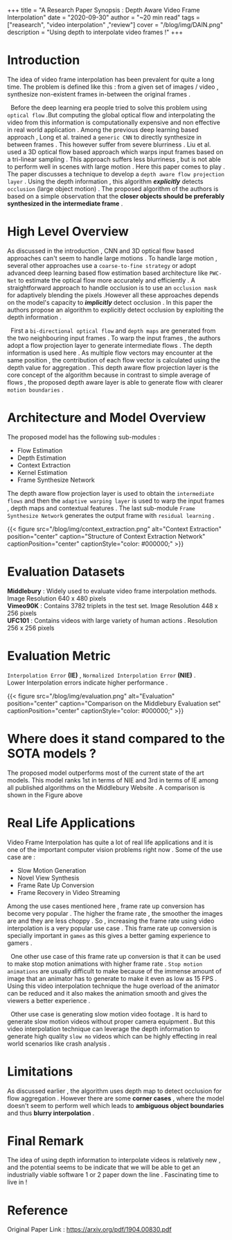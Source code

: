 +++
title = "A Research Paper Synopsis : Depth Aware Video Frame Interpolation"
date = "2020-09-30"
author = "~20 min read"
tags = ["reasearch", "video interpolation" ,"review"]
cover = "/blog/img/DAIN.png"
description = "Using depth to interpolate video frames !"
+++

# Introduction
 The idea of video frame interpolation has been prevalent for quite a long time. The problem is defined like this : from a given set of images / video , synthesize non-existent frames in-between the original frames .   

 &nbsp;
 Before the deep learning era people tried to solve this problem using `optical flow` .But computing the global optical flow and interpolating the video from this information is computationally expensive and non effective in real world application . Among the previous deep learning based approach , Long et al. trained a `generic CNN` to directly synthesize in between frames . This however suffer from severe blurriness . Liu et al. used a 3D optical flow based approach which warps input frames based on a tri-linear sampling . This approach suffers less blurriness , but is not able to perform well in scenes with large motion . Here this paper comes to play . The paper discusses a technique to develop a `depth aware flow projection layer` . Using the depth information , this algorithm _**explicitly**_ detects `occlusion` (large object motion) . The proposed algorithm of the authors is based on a simple observation that the **closer objects should be preferably synthesized in the intermediate frame** .

# High Level Overview
As discussed in the introduction , CNN and 3D optical flow based approaches can't seem to handle large motions . To handle large motion , several other approaches use a `coarse-to-fine strategy` or adopt advanced deep learning based flow estimation based architecture like `PWC-Net` to estimate the optical flow more accurately and efficiently . A straightforward approach to handle occlusion is to use an `occlusion mask` for adaptively blending the pixels .However all these approaches depends on the model's capacity to _**implicitly**_ detect occlusion . In this paper the authors propose an algorithm to explicitly detect occlusion by exploiting the depth information .

&nbsp;
First a `bi-directional optical flow` and `depth maps` are generated from the two neighbouring input frames . To warp the input frames , the authors adopt a flow projection layer to generate intermediate flows . The depth information is used here . As multiple flow vectors may encounter at the same position , the contribution of each flow vector is calculated using the depth value for aggregation . This depth aware flow projection layer is the core concept of the algorithm because in contrast to simple average of flows , the proposed depth aware layer is able to generate flow with clearer `motion boundaries` .

# Architecture and Model Overview
The proposed model has the following sub-modules :  
- Flow Estimation
- Depth Estimation
- Context Extraction 
- Kernel Estimation
- Frame Synthesize Network

The depth aware flow projection layer is used to obtain the `intermediate flows` and then the `adaptive warping layer` is used to warp the input frames , depth maps and contextual features . The last sub-module `Frame Synthesize Network` generates the output frame with `residual learning` .

{{< figure src="/blog/img/context_extraction.png" alt="Context Extraction" position="center" caption="Structure of Context Extraction Network" captionPosition="center" captionStyle="color: #000000;" >}}

# Evaluation Datasets
**Middlebury** : Widely used to evaluate video frame interpolation methods. Image Resolution 640 x 480 pixels  
**Vimeo90K** : Contains 3782 triplets in the test set. Image Resolution 448 x 256 pixels  
**UFC101** : Contains videos with large variety of human actions . Resolution 256 x 256 pixels  

# Evaluation Metric
`Interpolation Error` **(IE)** , `Normalized Interpolation Error` **(NIE)** .   
Lower Interpolation errors indicate higher performance . 

{{< figure src="/blog/img/evaluation.png" alt="Evaluation" position="center" caption="Comparison on the Middlebury Evaluation set" captionPosition="center" captionStyle="color: #000000;" >}}

# Where does it stand compared to the SOTA models ?
The proposed model outperforms most of the current state of the art models. This model ranks 1st in terms of NIE and 3rd in terms of IE among all published algorithms on the Middlebury Website . A comparison is shown in the Figure above

# Real Life Applications
Video Frame Interpolation has quite a lot of real life applications and it is one of the important computer vision problems right now . Some of the use case are :  
- Slow Motion Generation
- Novel View Synthesis 
- Frame Rate Up Conversion
- Frame Recovery in Video Streaming

Among the use cases mentioned here , frame rate up conversion has become very popular . The higher the frame rate , the smoother the images are and they are less choppy . So , increasing the frame rate using video interpolation is a very popular use case . This frame rate up conversion is specially important in `games` as this gives a better gaming experience to gamers .  

&nbsp;
One other use case of this frame rate up conversion is that it can be used to make stop motion animations with higher frame rate . `Stop motion animations` are usually difficult to make because of the immense amount of image that an animator has to generate to make it even as low as 15 FPS . Using this video interpolation technique the huge overload of the animator can be reduced and it also makes the animation smooth and gives the viewers a better experience .  

&nbsp;
Other use case is generating slow motion video footage . It is hard to generate slow motion videos without proper camera equipment . But this video interpolation technique can leverage the depth information to generate high quality `slow mo` videos which can be highly effecting in real world scenarios like crash analysis .

# Limitations
As discussed earlier , the algorithm uses depth map to detect occlusion for flow aggregation . However there are some **corner cases** , where the model doesn't seem to perform well which leads to **ambiguous object boundaries** and thus **blurry interpolation** .

# Final Remark
The idea of using depth information to interpolate videos is relatively new , and the potential seems to be indicate that we will be able to get an industrially viable software 1 or 2 paper down the line . Fascinating time to live in !

# Reference
Original Paper Link : https://arxiv.org/pdf/1904.00830.pdf